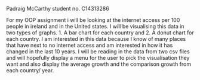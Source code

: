 Padraig McCarthy student no. C14313286

For my OOP assignment i will be looking at the internet access per 100 people in ireland and in the United states.
I will be visualising this data in two types of graphs. 1. A bar chart for each country and 2. A donut chart for each country.
I am interested in this data because I know of many places that have next to no internet access and am interested in how it has changed in the last 10 years.
I will be reading in the data from two csv files and will hopefully display a menu for the user to pick the visualisation they want and also display the average growth and the comparison growth from each country/ year. 

